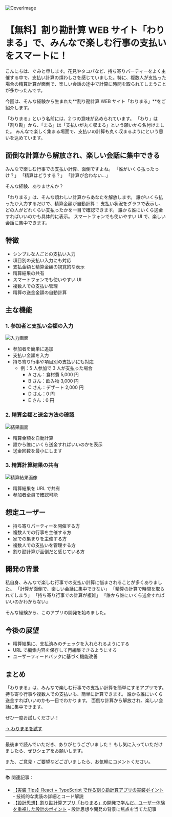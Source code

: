 ![CoverImage](images/20250602_warikan-app/cover.png)

# 【無料】割り勘計算 WEB サイト「わりまる」で、みんなで楽しむ行事の支払いをスマートに！

こんにちは、ぐみと申します。花見やタコパなど、持ち寄りパーティーをよく主催する中で、支払い計算の煩わしさを感じていました。特に、複数人が支払った場合の精算計算が面倒で、楽しい会話の途中で計算に時間を取られてしまうことが多かったんです。

今回は、そんな経験から生まれた**割り勘計算 WEB サイト「わりまる」**をご紹介します。

「わりまる」という名前には、2 つの意味が込められています。
「わり」は「割り勘」から、「まる」は「支払いが丸く収まる」という願いから名付けました。
みんなで楽しく集まる場面で、支払いの計算も丸く収まるようにという思いを込めています。

## 面倒な計算から解放され、楽しい会話に集中できる

みんなで楽しむ行事での支払い計算、面倒ですよね。
「誰がいくら払ったっけ？」
「精算はどうする？」
「計算が合わない...」

そんな経験、ありませんか？

「わりまる」は、そんな煩わしい計算からあなたを解放します。
誰がいくら払ったか入力するだけで、精算金額が自動計算！
支払い状況をグラフで表示し、どの人がどれくらい支払ったかを一目で確認できます。
誰から誰にいくら送金すればいいのかも具体的に表示。
スマートフォンでも使いやすい UI で、楽しい会話に集中できます。

## 特徴

- シンプルな人ごとの支払い入力
- 項目別の支払い入力にも対応
- 支払金額と精算金額の視覚的な表示
- 精算結果の共有
- スマートフォンでも使いやすい UI
- 複数人での支払い管理
- 精算の送金金額の自動計算

## 主な機能

### 1. 参加者と支払い金額の入力

![入力画面](images/20250602_warikan-app/input-screen.png)

- 参加者を簡単に追加
- 支払い金額を入力
- 持ち寄り行事や項目別の支払いにも対応
  - 例：5 人参加で 3 人が支払った場合
    - A さん：食材費 5,000 円
    - B さん：飲み物 3,000 円
    - C さん：デザート 2,000 円
    - D さん：0 円
    - E さん：0 円

### 2. 精算金額と送金方法の確認

![結果画面](images/20250602_warikan-app/result-screen.png)

- 精算金額を自動計算
- 誰から誰にいくら送金すればいいのかを表示
- 送金回数を最小にします

### 3. 精算計算結果の共有

![精算結果画像](images/20250602_warikan-app/result-share-image.png)

- 精算結果を URL で共有
- 参加者全員で確認可能

## 想定ユーザー

- 持ち寄りパーティーを開催する方
- 複数人での行事を主催する方
- 家での集まりを主催する方
- 複数人での支払いを管理する方
- 割り勘計算が面倒だと感じている方

## 開発の背景

私自身、みんなで楽しむ行事での支払い計算に悩まされることが多くありました。
「計算が面倒で、楽しい会話に集中できない」
「精算の計算で時間を取られてしまう」
「持ち寄り行事での計算が複雑」
「誰から誰にいくら送金すればいいのかわからない」

そんな経験から、このアプリの開発を始めました。

## 今後の展望

- 精算結果に、支払済みのチェックを入れられるようにする
- URL で編集内容を保存して再編集できるようにする
- ユーザーフィードバックに基づく機能改善

## まとめ

「わりまる」は、みんなで楽しむ行事での支払い計算を簡単にするアプリです。
持ち寄り行事や複数人での支払いも、簡単に計算できます。
誰から誰にいくら送金すればいいのかも一目でわかります。
面倒な計算から解放され、楽しい会話に集中できます。

ぜひ一度お試しください！

[→ わりまるを試す](https://warimaru.meggumi.com/)

---

最後まで読んでいただき、ありがとうございました！
もし気に入っていただけましたら、ぜひシェアをお願いします。

また、ご意見・ご要望などございましたら、お気軽にコメントください。

---

📚 関連記事：

- [【実装 Tips】React + TypeScript で作る割り勘計算アプリの実装ポイント](https://qiita.com/gumigumih/items/0f201d72decb957a6586) - 技術的な実装の詳細とコード解説
- [【設計思想】割り勘計算アプリ「わりまる」の開発で学んだ、ユーザー体験を重視した設計のポイント](https://zenn.dev/gumigumih/articles/20250602_warikan-app) - 設計思想や開発の背景に焦点を当てた記事
